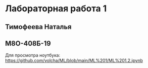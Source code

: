 # Лабораторная работа 1

## Тимофеева Наталья

## М8О-408Б-19

Для просмотра ноутбука: https://github.com/volcha/ML/blob/main/ML%201/ML%201.2.ipynb